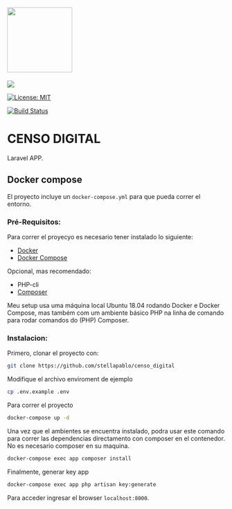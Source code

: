 #  <img src="/src/ciudad-digital-blanco.png" width="150">
![](/src/ciudad-digital-blanco.png)

[![License: MIT](https://img.shields.io/badge/License-MIT-yellow.svg)](https://opensource.org/licenses/MIT)

[![Build Status](https://img.shields.io/travis/aschmelyun/cleaver/master.svg?style=flat-square)](https://travis-ci.org/aschmelyun/cleaver)


# CENSO DIGITAL

Laravel APP.


## Docker compose

El proyecto incluye un `docker-compose.yml` para que pueda correr el entorno.


### Pré-Requisitos:

Para correr el proyecyo es necesario tener instalado lo siguiente:

- [Docker](https://www.digitalocean.com/community/tutorials/how-to-install-and-use-docker-on-ubuntu-20-04)
- [Docker Compose](https://www.digitalocean.com/community/tutorials/how-to-install-and-use-docker-compose-on-ubuntu-20-04)

Opcional, mas recomendado:

- PHP-cli
- [Composer](https://www.digitalocean.com/community/tutorials/how-to-install-and-use-composer-on-ubuntu-20-04)

Meu setup usa uma máquina local Ubuntu 18.04 rodando Docker e Docker Compose, mas também com um ambiente básico PHP na linha de comando para rodar comandos do (PHP) Composer.

### Instalacion:

Primero, clonar el proyecto con:

```bash
git clone https://github.com/stellapablo/censo_digital
```

Modifique el archivo enviroment de ejemplo

```bash
cp .env.example .env
```

Para correr el proyecto

```bash
docker-compose up -d
```

Una vez que el ambientes se encuentra instalado, podra usar este comando para correr las dependencias
directamento con composer en el contenedor. No es necesario composer en su maquina.

```bash
docker-compose exec app composer install
```

Finalmente, generar key app

```bash
docker-compose exec app php artisan key:generate
```

Para acceder ingresar el browser `localhost:8000`.

